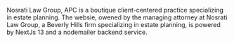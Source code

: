 Nosrati Law Group, APC is a boutique client-centered practice specializing in estate planning. 
The websie, owened by the managing attorney at Nosrati Law Group, a Beverly Hills firm specializing in estate planning, is powered by NextJs 13 and a nodemailer backend service. 
